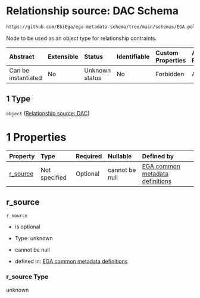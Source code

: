 # Relationship source: DAC Schema

```txt
https://github.com/EbiEga/ega-metadata-schema/tree/main/schemas/EGA.policy.json#/properties/policy_relationships/items/allOf/1/anyOf/0/allOf/1/anyOf/1
```

Node to be used as an object type for relationship contraints.

| Abstract            | Extensible | Status         | Identifiable | Custom Properties | Additional Properties | Access Restrictions | Defined In                                                                   |
| :------------------ | :--------- | :------------- | :----------- | :---------------- | :-------------------- | :------------------ | :--------------------------------------------------------------------------- |
| Can be instantiated | No         | Unknown status | No           | Forbidden         | Allowed               | none                | [EGA.policy.json\*](../../../schemas/EGA.policy.json "open original schema") |

## 1 Type

`object` ([Relationship source: DAC](ega-12-definitions-relationship-source-dac.md))

# 1 Properties

| Property               | Type          | Required | Nullable       | Defined by                                                                                                                                                                                                                                       |
| :--------------------- | :------------ | :------- | :------------- | :----------------------------------------------------------------------------------------------------------------------------------------------------------------------------------------------------------------------------------------------- |
| [r\_source](#r_source) | Not specified | Optional | cannot be null | [EGA common metadata definitions](ega-12-definitions-relationship-source-dac-properties-r_source.md "https://github.com/EbiEga/ega-metadata-schema/tree/main/schemas/EGA.common-definitions.json#/definitions/r-source-DAC/properties/r_source") |

## r\_source



`r_source`

*   is optional

*   Type: unknown

*   cannot be null

*   defined in: [EGA common metadata definitions](ega-12-definitions-relationship-source-dac-properties-r_source.md "https://github.com/EbiEga/ega-metadata-schema/tree/main/schemas/EGA.common-definitions.json#/definitions/r-source-DAC/properties/r_source")

### r\_source Type

unknown
